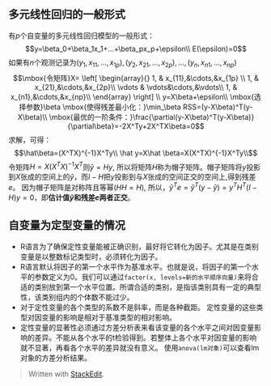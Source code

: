 
## 多元线性回归的一般形式
有$p$个自变量的多元线性回归模型的一般形式：
$$y=\beta_0+\beta_1x_1+...+\beta_px_p+\epsilon\\
E(\epsilon)=0$$
如果有$n$个观测记录为$(y_1,x_{11},...,x_{1p}),(y_2,x_{21},...,x_{2p}),...,(y_n,x_{n1},...,x_{np})$
$$\mbox{令矩阵}X= \left[  \begin{array}{}
1, & x_{11},&\cdots,&x_{1p} \\
1, & x_{21},&\cdots,&x_{2p}\\
\vdots & \vdots&\cdots,&\vdots\\
1, & x_{n1},&\cdots,&x_{np}\\
\end{array}  \right] \\
y=X\beta+\epsilon\\
\mbox{选择参数}\beta
\mbox{使得残差最小化：}\min_\beta RSS=(y-X\beta)^T(y-X\beta)\\
\mbox{最优的一阶条件：}\frac{\partial(y-X\beta)^T(y-X\beta)}{\partial\beta}=-2X^Ty+2X^TX\beta=0$$
求解，可得：
$$\hat\beta=(X^TX)^{-1}X^Ty\\
\hat y=X\hat \beta=X(X^TX)^{-1}X^Ty\\$$
令矩阵$H=X(X^TX)^{-1}X^T$则$\hat y=Hy$, 所以将矩阵$H$称为帽子矩阵。帽子矩阵将$y$投影到$X$张成的空间上的$\hat y$，而$I-H$把$y$投影到与$X$张成的空间正交的空间上,得到残差$e$。
因为帽子矩阵是对称阵且等幂$(HH=H)$, 
所以，$\hat y^Te=\hat y^T(y-\hat y)=y^TH^T(I-H)y=0$，即**估计值$\hat y$和残差$e$两者正交**。

## 自变量为定型变量的情况
- R语言为了确保定性变量能被正确识别，最好将它转化为因子。尤其是在类别变量是以整数标记类型时，必须转化为因子。
- R语言默认将因子的第一个水平作为基准水平。也就是说，将因子的第一个水平的参数定义为0。我们可以通过`factor(x, levels=新的水平顺序向量)`来将合适的类别放到第一个水平位置。所谓合适的类别，是指该类别具有一定的典型性，该类别组内的个体数不能过少。
- 对于定性变量的各个类型的系数不是斜率，而是各种截距。 定性变量的这些类型对因变量的影响是相对于基准类型的相对影响。
- 定性变量的显著性必须通过方差分析表来看该变量的各个水平之间对因变量影响的差异。不能从各个水平的t检验得到。若整体上各个水平对因变量的影响就不显著，再看各个水平的差异就没有意义。
使用`anova(lm对象)`可以查看lm对象的方差分析结果。



> Written with [StackEdit](https://stackedit.io/).